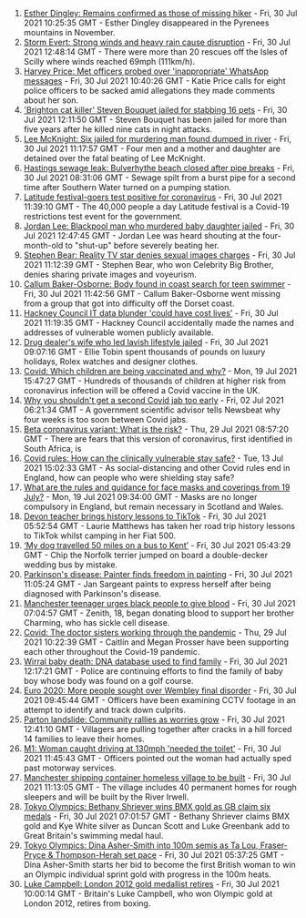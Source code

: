 1. [Esther Dingley: Remains confirmed as those of missing hiker](https://www.bbc.co.uk/news/uk-england-tyne-58022860) - Fri, 30 Jul 2021 10:25:35 GMT - Esther Dingley disappeared in the Pyrenees mountains in November.
2. [Storm Evert: Strong winds and heavy rain cause disruption](https://www.bbc.co.uk/news/uk-england-cornwall-58022839) - Fri, 30 Jul 2021 12:48:14 GMT - There were more than 20 rescues off the Isles of Scilly where winds reached 69mph (111km/h).
3. [Harvey Price: Met officers probed over 'inappropriate' WhatsApp messages](https://www.bbc.co.uk/news/uk-england-london-58009788) - Fri, 30 Jul 2021 10:40:26 GMT - Katie Price calls for eight police officers to be sacked amid allegations they made comments about her son.
4. ['Brighton cat killer' Steven Bouquet jailed for stabbing 16 pets](https://www.bbc.co.uk/news/uk-england-sussex-58017099) - Fri, 30 Jul 2021 12:11:50 GMT - Steven Bouquet has been jailed for more than five years after he killed nine cats in night attacks.
5. [Lee McKnight: Six jailed for murdering man found dumped in river](https://www.bbc.co.uk/news/uk-england-tyne-58006829) - Fri, 30 Jul 2021 11:17:57 GMT - Four men and a mother and daughter are detained over the fatal beating of Lee McKnight.
6. [Hastings sewage leak: Bulverhythe beach closed after pipe breaks](https://www.bbc.co.uk/news/uk-england-sussex-58023211) - Fri, 30 Jul 2021 08:31:06 GMT - Sewage spilt from a burst pipe for a second time after Southern Water turned on a pumping station.
7. [Latitude festival-goers test positive for coronavirus](https://www.bbc.co.uk/news/uk-england-suffolk-58025078) - Fri, 30 Jul 2021 11:39:10 GMT - The 40,000 people a day Latitude festival is a Covid-19 restrictions test event for the government.
8. [Jordan Lee: Blackpool man who murdered baby daughter jailed](https://www.bbc.co.uk/news/uk-england-lancashire-58028070) - Fri, 30 Jul 2021 12:47:45 GMT - Jordan Lee was heard shouting at the four-month-old to "shut-up" before severely beating her.
9. [Stephen Bear: Reality TV star denies sexual images charges](https://www.bbc.co.uk/news/uk-england-essex-58025231) - Fri, 30 Jul 2021 11:12:39 GMT - Stephen Bear, who won Celebrity Big Brother, denies sharing private images and voyeurism.
10. [Callum Baker-Osborne: Body found in coast search for teen swimmer](https://www.bbc.co.uk/news/uk-england-dorset-58027177) - Fri, 30 Jul 2021 11:42:56 GMT - Callum Baker-Osborne went missing from a group that got into difficulty off the Dorset coast.
11. [Hackney Council IT data blunder 'could have cost lives'](https://www.bbc.co.uk/news/uk-england-london-58009789) - Fri, 30 Jul 2021 11:19:35 GMT - Hackney Council accidentally made the names and addresses of vulnerable women publicly available.
12. [Drug dealer's wife who led lavish lifestyle jailed](https://www.bbc.co.uk/news/uk-england-merseyside-58016168) - Fri, 30 Jul 2021 09:07:16 GMT - Ellie Tobin spent thousands of pounds on luxury holidays, Rolex watches and designer clothes.
13. [Covid: Which children are being vaccinated and why?](https://www.bbc.co.uk/news/health-57888429) - Mon, 19 Jul 2021 15:47:27 GMT - Hundreds of thousands of children at higher risk from coronavirus infection will be offered a Covid vaccine in the UK.
14. [Why you shouldn't get a second Covid jab too early](https://www.bbc.co.uk/news/newsbeat-57682233) - Fri, 02 Jul 2021 06:21:34 GMT - A government scientific advisor tells Newsbeat why four weeks is too soon between Covid jabs.
15. [Beta coronavirus variant: What is the risk?](https://www.bbc.co.uk/news/health-55534727) - Thu, 29 Jul 2021 08:57:20 GMT - There are fears that this version of coronavirus, first identified in South Africa, is
16. [Covid rules: How can the clinically vulnerable stay safe?](https://www.bbc.co.uk/news/health-51997151) - Tue, 13 Jul 2021 15:02:33 GMT - As social-distancing and other Covid rules end in England, how can people who were shielding stay safe?
17. [What are the rules and guidance for face masks and coverings from 19 July?](https://www.bbc.co.uk/news/health-51205344) - Mon, 19 Jul 2021 09:34:00 GMT - Masks are no longer compulsory in England, but remain necessary in Scotland and Wales.
18. [Devon teacher brings history lessons to TikTok](https://www.bbc.co.uk/news/uk-england-devon-58015327) - Fri, 30 Jul 2021 05:52:54 GMT - Laurie Matthews has taken her road trip history lessons to TikTok whilst camping in her Fiat 500.
19. [‘My dog travelled 50 miles on a bus to Kent’](https://www.bbc.co.uk/news/uk-england-london-58013312) - Fri, 30 Jul 2021 05:43:29 GMT - Chip the Norfolk terrier jumped on board a double-decker wedding bus by mistake.
20. [Parkinson's disease: Painter finds freedom in painting](https://www.bbc.co.uk/news/uk-england-leeds-58027808) - Fri, 30 Jul 2021 11:05:24 GMT - Jan Sargeant paints to express herself after being diagnosed with Parkinson's disease.
21. [Manchester teenager urges black people to give blood](https://www.bbc.co.uk/news/uk-england-manchester-58014249) - Fri, 30 Jul 2021 07:04:57 GMT - Zenith, 18, began donating blood to support her brother Charming, who has sickle cell disease.
22. [Covid: The doctor sisters working through the pandemic](https://www.bbc.co.uk/news/uk-england-devon-58011779) - Thu, 29 Jul 2021 10:22:39 GMT - Caitlín and Megan Prosser have been supporting each other throughout the Covid-19 pandemic.
23. [Wirral baby death: DNA database used to find family](https://www.bbc.co.uk/news/uk-england-merseyside-58024754) - Fri, 30 Jul 2021 12:17:21 GMT - Police are continuing efforts to find the family of baby boy whose body was found on a golf course.
24. [Euro 2020: More people sought over Wembley final disorder](https://www.bbc.co.uk/news/uk-england-london-58024459) - Fri, 30 Jul 2021 09:45:44 GMT - Officers have been examining CCTV footage in an attempt to identify and track down culprits.
25. [Parton landslide: Community rallies as worries grow](https://www.bbc.co.uk/news/uk-england-cumbria-58025452) - Fri, 30 Jul 2021 12:41:10 GMT - Villagers are pulling together after cracks in a hill forced 14 families to leave their homes.
26. [M1: Woman caught driving at 130mph 'needed the toilet'](https://www.bbc.co.uk/news/uk-england-derbyshire-58028010) - Fri, 30 Jul 2021 11:45:43 GMT - Officers pointed out the woman had actually sped past motorway services.
27. [Manchester shipping container homeless village to be built](https://www.bbc.co.uk/news/uk-england-manchester-58024745) - Fri, 30 Jul 2021 11:13:05 GMT - The village includes 40 permanent homes for rough sleepers and will be built by the River Irwell.
28. [Tokyo Olympics: Bethany Shriever wins BMX gold as GB claim six medals](https://www.bbc.co.uk/sport/olympics/58022228) - Fri, 30 Jul 2021 07:01:57 GMT - Bethany Shriever claims BMX gold and Kye White silver as Duncan Scott and Luke Greenbank add to Great Britain's swimming medal haul.
29. [Tokyo Olympics: Dina Asher-Smith into 100m semis as Ta Lou, Fraser-Pryce & Thompson-Herah set pace](https://www.bbc.co.uk/sport/olympics/58021977) - Fri, 30 Jul 2021 05:37:25 GMT - Dina Asher-Smith starts her bid to become the first British woman to win an Olympic individual sprint gold with progress in the 100m heats.
30. [Luke Campbell: London 2012 gold medallist retires](https://www.bbc.co.uk/sport/boxing/58000922) - Fri, 30 Jul 2021 10:00:14 GMT - Britain's Luke Campbell, who won Olympic gold at London 2012, retires from boxing.
